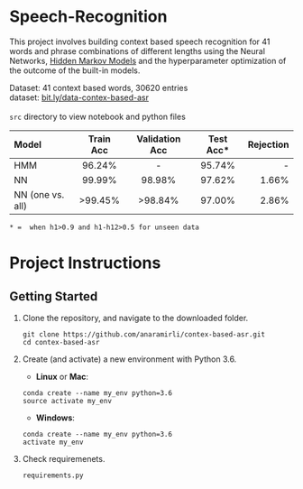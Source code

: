 # Speech-Recognition

This project involves building context based speech recognition for 41 words and phrase combinations of different lengths using the Neural Networks, [Hidden Markov Models](https://mi.eng.cam.ac.uk/~mjfg/mjfg_NOW.pdf) and the hyperparameter optimization of the outcome of the built-in models.


Dataset: 41 context based words, 30620 entries<br/>
dataset: [bit.ly/data-contex-based-asr](https://bit.ly/data-contex-based-asr) <br/><br/>
`src` directory to view notebook and python files


| Model | Train Acc | Validation Acc | Test Acc* | Rejection
| :--- | :---: | :---: | :---: | ---: |     
| HMM   | 96.24% | - | 95.74% | - |
| NN | 99.99% | 98.98% | 97.62% | 1.66% |
| NN (one vs. all) | >99.45% | >98.84% | 97.00% | 2.86% |

`* =  when h1>0.9 and h1-h12>0.5 for unseen data`


# Project Instructions

## Getting Started

1. Clone the repository, and navigate to the downloaded folder.

    ```
    git clone https://github.com/anaramirli/contex-based-asr.git
    cd contex-based-asr
    ```
    
2. Create (and activate) a new environment with Python 3.6.

    * **Linux** or **Mac**:
    ```
    conda create --name my_env python=3.6
    source activate my_env
    ```
    
    * **Windows**:
    
    ```
    conda create --name my_env python=3.6
    activate my_env
    ```

3. Check requiremenets.
    ```
    requirements.py
    ```
